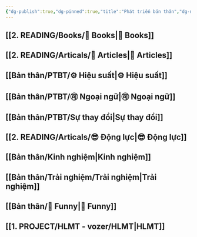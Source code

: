 ```yaml
---
{"dg-publish":true,"dg-pinned":true,"title":"Phát triển bản thân","dg-note-icon":1,"tags":["PTBT"],"permalink":"/ptbt/","pinned":true,"dgPassFrontmatter":true}
---
```



## [[2. READING/Books/📖 Books\|📖 Books]]

## [[2. READING/Articals/📰 Articles\|📰 Articles]]

## [[Bản thân/PTBT/⚙️ Hiệu suất\|⚙️ Hiệu suất]]

## [[Bản thân/PTBT/🉑 Ngoại ngữ\|🉑 Ngoại ngữ]]

## [[Bản thân/PTBT/Sự thay đổi\|Sự thay đổi]]

## [[2. READING/Articals/😎 Động lực\|😎 Động lực]]

## [[Bản thân/Kinh nghiệm\|Kinh nghiệm]]

## [[Bản thân/Trải nghiệm/Trải nghiệm\|Trải nghiệm]]

## [[Bản thân/🤣 Funny\|🤣 Funny]]

## [[1. PROJECT/HLMT - vozer/HLMT\|HLMT]]
